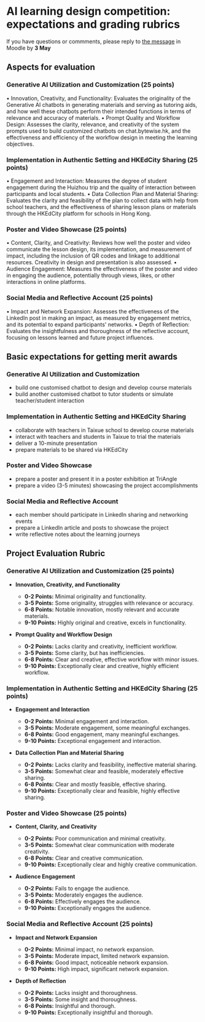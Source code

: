 # AI learning design competition: expectations and grading rubrics 
If you have questions or commments, please reply to [the message](https://buelearning.hkbu.edu.hk/mod/forum/discuss.php?d=301258#p468798) in Moodle by **3 May** 

## Aspects for evaluation 
### Generative AI Utilization and Customization (25 points)
• Innovation, Creativity, and Functionality: Evaluates the originality of the Generative AI chatbots in generating materials and serving as tutoring aids, and how well these chatbots perform their intended functions in terms of relevance and accuracy of materials.
• Prompt Quality and Workflow Design: Assesses the clarity, relevance, and creativity of the system prompts used to build customized chatbots on chat.bytewise.hk, and the effectiveness and efficiency of the workflow design in meeting the learning objectives.
### Implementation in Authentic Setting and HKEdCity Sharing (25 points)
• Engagement and Interaction: Measures the degree of student engagement during the Huizhou trip and the quality of interaction between participants and local students.
• Data Collection Plan and Material Sharing: Evaluates the clarity and feasibility of the plan to collect data with help from school teachers, and the effectiveness of sharing lesson plans or materials through the HKEdCity platform for schools in Hong Kong.
### Poster and Video Showcase (25 points)
• Content, Clarity, and Creativity: Reviews how well the poster and video communicate the lesson design, its implementation, and measurement of impact, including the inclusion of QR codes and linkage to additional resources. Creativity in design and presentation is also assessed.
• Audience Engagement: Measures the effectiveness of the poster and video in engaging the audience, potentially through views, likes, or other interactions in online platforms.
### Social Media and Reflective Account (25 points)
• Impact and Network Expansion: Assesses the effectiveness of the LinkedIn post in making an impact, as measured by engagement metrics, and its potential to expand participants' networks.
• Depth of Reflection: Evaluates the insightfulness and thoroughness of the reflective account, focusing on lessons learned and future project influences.


## Basic expectations for getting merit awards 
### Generative AI Utilization and Customization
- build one customised chatbot to design and develop course materials
- build another customised chatbot to tutor students or simulate teacher/student interaction
### Implementation in Authentic Setting and HKEdCity Sharing
- collaborate with teachers in Taixue school to develop course materials
- interact with teachers and students in Taixue to trial the materials
- deliver a 10-minute presentation
- prepare materials to be shared via HKEdCity

### Poster and Video Showcase  
- prepare a poster and present it in a poster exhibition at TriAngle
- prepare a video (3-5 minutes) showcasing the project accomplishments
### Social Media and Reflective Account 
- each member should participate in LinkedIn sharing and networking events
- prepare a LinkedIn article and posts to showcase the project
- write reflective notes about the learning journeys

## Project Evaluation Rubric
### Generative AI Utilization and Customization (25 points)
- **Innovation, Creativity, and Functionality**
  - **0-2 Points:** Minimal originality and functionality.
  - **3-5 Points:** Some originality, struggles with relevance or accuracy.
  - **6-8 Points:** Notable innovation, mostly relevant and accurate materials.
  - **9-10 Points:** Highly original and creative, excels in functionality.

- **Prompt Quality and Workflow Design**
  - **0-2 Points:** Lacks clarity and creativity, inefficient workflow.
  - **3-5 Points:** Some clarity, but has inefficiencies.
  - **6-8 Points:** Clear and creative, effective workflow with minor issues.
  - **9-10 Points:** Exceptionally clear and creative, highly efficient workflow.

### Implementation in Authentic Setting and HKEdCity Sharing (25 points)
- **Engagement and Interaction**
  - **0-2 Points:** Minimal engagement and interaction.
  - **3-5 Points:** Moderate engagement, some meaningful exchanges.
  - **6-8 Points:** Good engagement, many meaningful exchanges.
  - **9-10 Points:** Exceptional engagement and interaction.

- **Data Collection Plan and Material Sharing**
  - **0-2 Points:** Lacks clarity and feasibility, ineffective material sharing.
  - **3-5 Points:** Somewhat clear and feasible, moderately effective sharing.
  - **6-8 Points:** Clear and mostly feasible, effective sharing.
  - **9-10 Points:** Exceptionally clear and feasible, highly effective sharing.

### Poster and Video Showcase (25 points)

- **Content, Clarity, and Creativity**
  - **0-2 Points:** Poor communication and minimal creativity.
  - **3-5 Points:** Somewhat clear communication with moderate creativity.
  - **6-8 Points:** Clear and creative communication.
  - **9-10 Points:** Exceptionally clear and highly creative communication.

- **Audience Engagement**
  - **0-2 Points:** Fails to engage the audience.
  - **3-5 Points:** Moderately engages the audience.
  - **6-8 Points:** Effectively engages the audience.
  - **9-10 Points:** Exceptionally engages the audience.

### Social Media and Reflective Account (25 points)


- **Impact and Network Expansion**
  - **0-2 Points:** Minimal impact, no network expansion.
  - **3-5 Points:** Moderate impact, limited network expansion.
  - **6-8 Points:** Good impact, noticeable network expansion.
  - **9-10 Points:** High impact, significant network expansion.

- **Depth of Reflection**
  - **0-2 Points:** Lacks insight and thoroughness.
  - **3-5 Points:** Some insight and thoroughness.
  - **6-8 Points:** Insightful and thorough.
  - **9-10 Points:** Exceptionally insightful and thorough.

